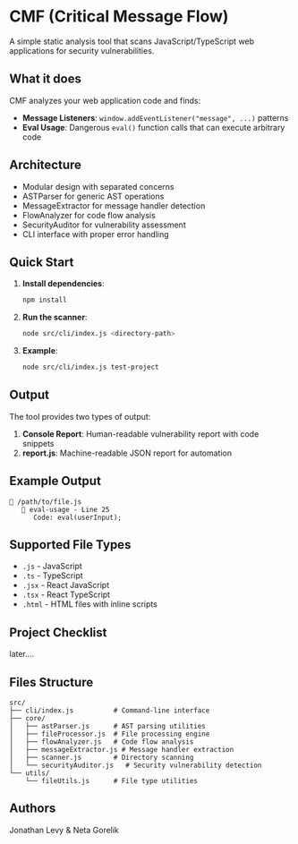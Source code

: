 # CMF (Critical Message Flow)

A simple static analysis tool that scans JavaScript/TypeScript web applications for security vulnerabilities.

## What it does

CMF analyzes your web application code and finds:

- **Message Listeners**: `window.addEventListener("message", ...)` patterns
- **Eval Usage**: Dangerous `eval()` function calls that can execute arbitrary code

## Architecture

- Modular design with separated concerns
- ASTParser for generic AST operations
- MessageExtractor for message handler detection
- FlowAnalyzer for code flow analysis
- SecurityAuditor for vulnerability assessment
- CLI interface with proper error handling

## Quick Start

1. **Install dependencies**:
   ```bash
   npm install
   ```

2. **Run the scanner**:
   ```bash
   node src/cli/index.js <directory-path>
   ```

3. **Example**:
   ```bash
   node src/cli/index.js test-project
   ```

## Output

The tool provides two types of output:

1. **Console Report**: Human-readable vulnerability report with code snippets
2. **report.js**: Machine-readable JSON report for automation

## Example Output

```
📁 /path/to/file.js
   🔴 eval-usage - Line 25
      Code: eval(userInput);
```

## Supported File Types

- `.js` - JavaScript
- `.ts` - TypeScript  
- `.jsx` - React JavaScript
- `.tsx` - React TypeScript
- `.html` - HTML files with inline scripts

## Project Checklist

later....

## Files Structure

```
src/
├── cli/index.js          # Command-line interface
├── core/
│   ├── astParser.js      # AST parsing utilities
│   ├── fileProcessor.js  # File processing engine
│   ├── flowAnalyzer.js   # Code flow analysis
│   ├── messageExtractor.js # Message handler extraction
│   ├── scanner.js        # Directory scanning
│   └── securityAuditor.js   # Security vulnerability detection
└── utils/
    └── fileUtils.js      # File type utilities
```

## Authors

Jonathan Levy & Neta Gorelik